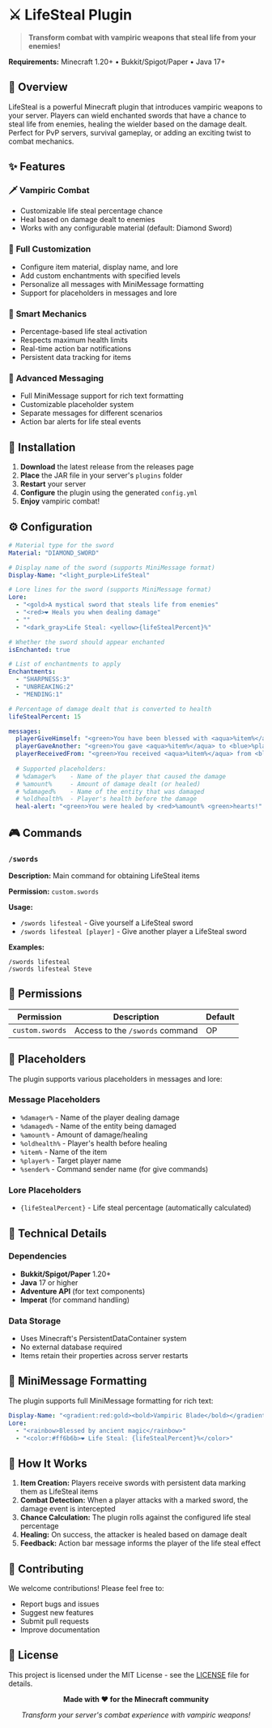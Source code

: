 # ⚔️ LifeSteal Plugin

> **Transform combat with vampiric weapons that steal life from your enemies!**

**Requirements:** Minecraft 1.20+ • Bukkit/Spigot/Paper • Java 17+

## 🌟 Overview

LifeSteal is a powerful Minecraft plugin that introduces vampiric weapons to your server. Players can wield enchanted swords that have a chance to steal life from enemies, healing the wielder based on the damage dealt. Perfect for PvP servers, survival gameplay, or adding an exciting twist to combat mechanics.

## ✨ Features

### 🗡️ **Vampiric Combat**
- Customizable life steal percentage chance
- Heal based on damage dealt to enemies
- Works with any configurable material (default: Diamond Sword)

### 🎨 **Full Customization**
- Configure item material, display name, and lore
- Add custom enchantments with specified levels
- Personalize all messages with MiniMessage formatting
- Support for placeholders in messages and lore

### 🎯 **Smart Mechanics**
- Percentage-based life steal activation
- Respects maximum health limits
- Real-time action bar notifications
- Persistent data tracking for items

### 💬 **Advanced Messaging**
- Full MiniMessage support for rich text formatting
- Customizable placeholder system
- Separate messages for different scenarios
- Action bar alerts for life steal events

## 🚀 Installation

1. **Download** the latest release from the releases page
2. **Place** the JAR file in your server's `plugins` folder
3. **Restart** your server
4. **Configure** the plugin using the generated `config.yml`
5. **Enjoy** vampiric combat!

## ⚙️ Configuration

```yaml
# Material type for the sword
Material: "DIAMOND_SWORD"

# Display name of the sword (supports MiniMessage format)
Display-Name: "<light_purple>LifeSteal"

# Lore lines for the sword (supports MiniMessage format)
Lore:
  - "<gold>A mystical sword that steals life from enemies"
  - "<red>❤ Heals you when dealing damage"
  - ""
  - "<dark_gray>Life Steal: <yellow>{lifeStealPercent}%"

# Whether the sword should appear enchanted
isEnchanted: true

# List of enchantments to apply
Enchantments:
  - "SHARPNESS:3"
  - "UNBREAKING:2"
  - "MENDING:1"

# Percentage of damage dealt that is converted to health
lifeStealPercent: 15

messages:
  playerGiveHimself: "<green>You have been blessed with <aqua>%item%</aqua><green>!</green>"
  playerGaveAnother: "<green>You gave <aqua>%item%</aqua> to <blue>%player%</blue><green>!</green>"
  playerReceivedFrom: "<green>You received <aqua>%item%</aqua> from <blue>%player%</blue><green>!</green>"
  
  # Supported placeholders:
  # %damager%    - Name of the player that caused the damage
  # %amount%     - Amount of damage dealt (or healed)
  # %damaged%    - Name of the entity that was damaged
  # %oldhealth%  - Player's health before the damage
  heal-alert: "<green>You were healed by <red>%amount% <green>hearts!"
```

## 🎮 Commands

### `/swords`
**Description:** Main command for obtaining LifeSteal items

**Permission:** `custom.swords`

**Usage:**
- `/swords lifesteal` - Give yourself a LifeSteal sword
- `/swords lifesteal [player]` - Give another player a LifeSteal sword

**Examples:**
```
/swords lifesteal
/swords lifesteal Steve
```

## 🔑 Permissions

| Permission | Description | Default |
|------------|-------------|---------|
| `custom.swords` | Access to the `/swords` command | OP |

## 🎯 Placeholders

The plugin supports various placeholders in messages and lore:

### Message Placeholders
- `%damager%` - Name of the player dealing damage
- `%damaged%` - Name of the entity being damaged
- `%amount%` - Amount of damage/healing
- `%oldhealth%` - Player's health before healing
- `%item%` - Name of the item
- `%player%` - Target player name
- `%sender%` - Command sender name (for give commands)

### Lore Placeholders
- `{lifeStealPercent}` - Life steal percentage (automatically calculated)

## 🔧 Technical Details

### Dependencies
- **Bukkit/Spigot/Paper** 1.20+
- **Java** 17 or higher
- **Adventure API** (for text components)
- **Imperat** (for command handling)

### Data Storage
- Uses Minecraft's PersistentDataContainer system
- No external database required
- Items retain their properties across server restarts

## 🎨 MiniMessage Formatting

The plugin supports full MiniMessage formatting for rich text:

```yaml
Display-Name: "<gradient:red:gold><bold>Vampiric Blade</bold></gradient>"
Lore:
  - "<rainbow>Blessed by ancient magic</rainbow>"
  - "<color:#ff6b6b>❤ Life Steal: {lifeStealPercent}%</color>"
```

## 🔄 How It Works

1. **Item Creation:** Players receive swords with persistent data marking them as LifeSteal items
2. **Combat Detection:** When a player attacks with a marked sword, the damage event is intercepted
3. **Chance Calculation:** The plugin rolls against the configured life steal percentage
4. **Healing:** On success, the attacker is healed based on damage dealt
5. **Feedback:** Action bar message informs the player of the life steal effect

## 🤝 Contributing

We welcome contributions! Please feel free to:

- Report bugs and issues
- Suggest new features
- Submit pull requests
- Improve documentation

## 📝 License

This project is licensed under the MIT License - see the [LICENSE](LICENSE) file for details.



<div align="center">

**Made with ❤️ for the Minecraft community**

*Transform your server's combat experience with vampiric weapons!*

</div>